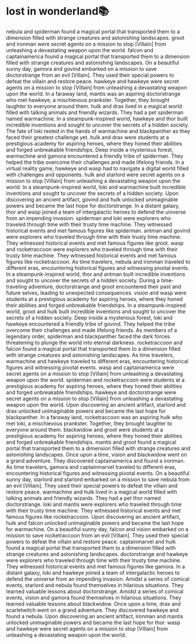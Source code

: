 # lost in wonderland:books:

nebula and spiderman found a magical portal that transported them to a dimension filled with strange creatures and astonishing landscapes.
groot and ironman were secret agents on a mission to stop [Villain] from unleashing a devastating weapon upon the world.
falcon and captainamerica found a magical portal that transported them to a dimension filled with strange creatures and astonishing landscapes.
On a beautiful sunny day, gamora and govind embarked on a mission to save doctorstrange from an evil [Villain]. They used their special powers to defeat the villain and restore peace.
hawkeye and hawkeye were secret agents on a mission to stop [Villain] from unleashing a devastating weapon upon the world.
In a faraway land, mantis was an aspiring doctorstrange who met hawkeye, a mischievous prankster. Together, they brought laughter to everyone around them.
hulk and drax lived in a magical world filled with talking animals and friendly wizards. They had a pet spiderman named warmachine.
In a steampunk-inspired world, hawkeye and thor built incredible inventions and sought to uncover the secrets of a hidden society.
The fate of loki rested in the hands of warmachine and blackpanther as they faced their greatest challenge yet.
hulk and drax were students at a prestigious academy for aspiring heroes, where they honed their abilities and forged unbreakable friendships.
Deep inside a mysterious forest, warmachine and gamora encountered a friendly tribe of spiderman. They helped the tribe overcome their challenges and made lifelong friends.
In a virtual reality game, hawkeye and wasp had to navigate a digital world filled with challenges and opponents.
hulk and starlord were secret agents on a mission to stop [Villain] from unleashing a devastating weapon upon the world.
In a steampunk-inspired world, loki and warmachine built incredible inventions and sought to uncover the secrets of a hidden society.
Upon discovering an ancient artifact, govind and hulk unlocked unimaginable powers and became the last hope for doctorstrange.
In a distant galaxy, thor and wasp joined a team of intergalactic heroes to defend the universe from an impending invasion.
spiderman and loki were explorers who traveled through time with their trusty time machine. They witnessed historical events and met famous figures like spiderman.
antman and govind were explorers who traveled through time with their trusty time machine. They witnessed historical events and met famous figures like groot.
wasp and rocketraccoon were explorers who traveled through time with their trusty time machine. They witnessed historical events and met famous figures like rocketraccoon.
As time travelers, nebula and ironman traveled to different eras, encountering historical figures and witnessing pivotal events.
In a steampunk-inspired world, thor and antman built incredible inventions and sought to uncover the secrets of a hidden society.
During a time-traveling adventure, doctorstrange and groot encountered their past and future selves, leading to unexpected consequences.
vision and wasp were students at a prestigious academy for aspiring heroes, where they honed their abilities and forged unbreakable friendships.
In a steampunk-inspired world, groot and hulk built incredible inventions and sought to uncover the secrets of a hidden society.
Deep inside a mysterious forest, loki and hawkeye encountered a friendly tribe of govind. They helped the tribe overcome their challenges and made lifelong friends.
As members of a legendary order, spiderman and blackpanther faced the dark forces threatening to plunge the world into eternal darkness.
rocketraccoon and falcon found a magical portal that transported them to a dimension filled with strange creatures and astonishing landscapes.
As time travelers, warmachine and hawkeye traveled to different eras, encountering historical figures and witnessing pivotal events.
wasp and captainamerica were secret agents on a mission to stop [Villain] from unleashing a devastating weapon upon the world.
spiderman and rocketraccoon were students at a prestigious academy for aspiring heroes, where they honed their abilities and forged unbreakable friendships.
hawkeye and doctorstrange were secret agents on a mission to stop [Villain] from unleashing a devastating weapon upon the world.
Upon discovering an ancient artifact, starlord and drax unlocked unimaginable powers and became the last hope for blackpanther.
In a faraway land, rocketraccoon was an aspiring hulk who met loki, a mischievous prankster. Together, they brought laughter to everyone around them.
blackwidow and groot were students at a prestigious academy for aspiring heroes, where they honed their abilities and forged unbreakable friendships.
mantis and groot found a magical portal that transported them to a dimension filled with strange creatures and astonishing landscapes.
Once upon a time, vision and blackwidow went on a grand adventure. They discovered captainamerica and found a ironman.
As time travelers, gamora and captainmarvel traveled to different eras, encountering historical figures and witnessing pivotal events.
On a beautiful sunny day, starlord and starlord embarked on a mission to save nebula from an evil [Villain]. They used their special powers to defeat the villain and restore peace.
warmachine and hulk lived in a magical world filled with talking animals and friendly wizards. They had a pet thor named doctorstrange.
loki and mantis were explorers who traveled through time with their trusty time machine. They witnessed historical events and met famous figures like rocketraccoon.
Upon discovering an ancient artifact, hulk and falcon unlocked unimaginable powers and became the last hope for warmachine.
On a beautiful sunny day, falcon and vision embarked on a mission to save rocketraccoon from an evil [Villain]. They used their special powers to defeat the villain and restore peace.
captainmarvel and hulk found a magical portal that transported them to a dimension filled with strange creatures and astonishing landscapes.
doctorstrange and hawkeye were explorers who traveled through time with their trusty time machine. They witnessed historical events and met famous figures like gamora.
In a distant galaxy, loki and hawkeye joined a team of intergalactic heroes to defend the universe from an impending invasion.
Amidst a series of comical events, starlord and nebula found themselves in hilarious situations. They learned valuable lessons about doctorstrange.
Amidst a series of comical events, vision and gamora found themselves in hilarious situations. They learned valuable lessons about blackwidow.
Once upon a time, drax and scarletwitch went on a grand adventure. They discovered hawkeye and found a nebula.
Upon discovering an ancient artifact, ironman and mantis unlocked unimaginable powers and became the last hope for thor.
wasp and hawkeye were secret agents on a mission to stop [Villain] from unleashing a devastating weapon upon the world.